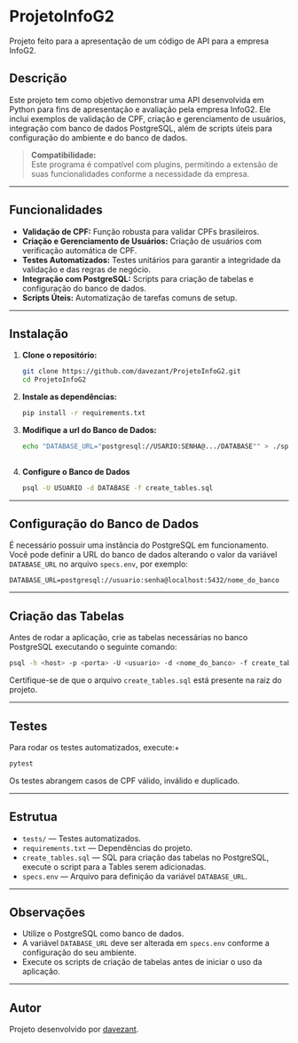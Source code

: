 # ProjetoInfoG2

Projeto feito para a apresentação de um código de API para a empresa InfoG2.

## Descrição

Este projeto tem como objetivo demonstrar uma API desenvolvida em Python para fins de apresentação e avaliação pela empresa InfoG2. Ele inclui exemplos de validação de CPF, criação e gerenciamento de usuários, integração com banco de dados PostgreSQL, além de scripts úteis para configuração do ambiente e do banco de dados.

> **Compatibilidade:**  
> Este programa é compatível com plugins, permitindo a extensão de suas funcionalidades conforme a necessidade da empresa.

---

## Funcionalidades

- **Validação de CPF:** Função robusta para validar CPFs brasileiros.
- **Criação e Gerenciamento de Usuários:** Criação de usuários com verificação automática de CPF.
- **Testes Automatizados:** Testes unitários para garantir a integridade da validação e das regras de negócio.
- **Integração com PostgreSQL:** Scripts para criação de tabelas e configuração do banco de dados.
- **Scripts Úteis:** Automatização de tarefas comuns de setup.

---

## Instalação

1. **Clone o repositório:**
   ```bash
   git clone https://github.com/davezant/ProjetoInfoG2.git
   cd ProjetoInfoG2
   ```

2. **Instale as dependências:**
   ```bash
   pip install -r requirements.txt
   ```
3. **Modifique a url do Banco de Dados:**
   ```bash
   echo "DATABASE_URL="postgresql://USARIO:SENHA@.../DATABASE"" > ./specs.env
    
   ```
4. **Configure o Banco de Dados**
   ```bash
   psql -U USUARIO -d DATABASE -f create_tables.sql      
   ```

---

## Configuração do Banco de Dados

É necessário possuir uma instância do PostgreSQL em funcionamento.  
Você pode definir a URL do banco de dados alterando o valor da variável `DATABASE_URL` no arquivo `specs.env`, por exemplo:

```
DATABASE_URL=postgresql://usuario:senha@localhost:5432/nome_do_banco
```

---

## Criação das Tabelas

Antes de rodar a aplicação, crie as tabelas necessárias no banco PostgreSQL executando o seguinte comando:

```bash
psql -h <host> -p <porta> -U <usuario> -d <nome_do_banco> -f create_tables.sql
```

Certifique-se de que o arquivo `create_tables.sql` está presente na raiz do projeto.

---

## Testes

Para rodar os testes automatizados, execute:+

```bash
pytest
```

Os testes abrangem casos de CPF válido, inválido e duplicado.

---
## Estrutua

- `tests/` — Testes automatizados.
- `requirements.txt` — Dependências do projeto.
- `create_tables.sql` — SQL para criação das tabelas no PostgreSQL, execute o script para a Tables serem adicionadas.
- `specs.env` — Arquivo para definição da variável `DATABASE_URL`.

---

## Observações

- Utilize o PostgreSQL como banco de dados.
- A variável `DATABASE_URL` deve ser alterada em `specs.env` conforme a configuração do seu ambiente.
- Execute os scripts de criação de tabelas antes de iniciar o uso da aplicação.

---

## Autor

Projeto desenvolvido por [davezant](https://github.com/davezant).

